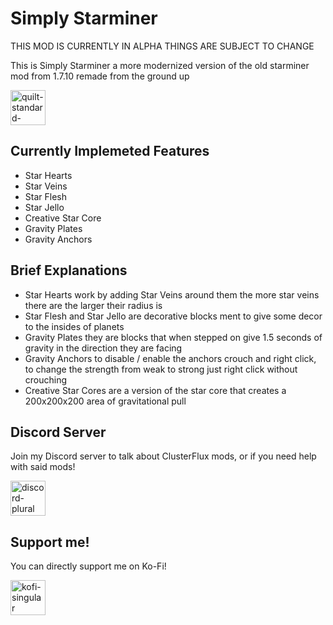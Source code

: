 # Simply Starminer
THIS MOD IS CURRENTLY IN ALPHA 
THINGS ARE SUBJECT TO CHANGE

This is Simply Starminer a more modernized version of the old starminer mod from 1.7.10 remade from the ground up

<p>
  <a href="https://modrinth.com/mod/qsl" target="_blank">
    <img alt="quilt-standard-libraries" height="56" src="https://cdn.jsdelivr.net/npm/@intergrav/devins-badges@3/assets/cozy/requires/quilt-standard-libraries_vector.svg">
  </a>
</p>

## Currently Implemeted Features
- Star Hearts
- Star Veins
- Star Flesh
- Star Jello
- Creative Star Core
- Gravity Plates
- Gravity Anchors

## Brief Explanations
- Star Hearts work by adding Star Veins around them the more star veins there are the larger their radius is
- Star Flesh and Star Jello are decorative blocks ment to give some decor to the insides of planets
- Gravity Plates they are blocks that when stepped on give 1.5 seconds of gravity in the direction they are facing
- Gravity Anchors to disable / enable the anchors crouch and right click, to change the strength from weak to strong just right click without crouching
- Creative Star Cores are a version of the star core that creates a 200x200x200 area of gravitational pull

## Discord Server
Join my Discord server to talk about ClusterFlux mods, or if you need help with said mods!

<a href="https://discord.gg/YyrsVRNBA8" target="_blank">
  <img alt="discord-plural" height="56" src="https://cdn.jsdelivr.net/npm/@intergrav/devins-badges@3/assets/cozy/social/discord-plural_vector.svg">
</a>


## Support me!
You can directly support me on Ko-Fi!

<a href="https://ko-fi.com/fusionflux/" target="_blank">
  <img alt="kofi-singular" height="56" src="https://cdn.jsdelivr.net/npm/@intergrav/devins-badges@3/assets/cozy/donate/kofi-singular_vector.svg">
</a>
